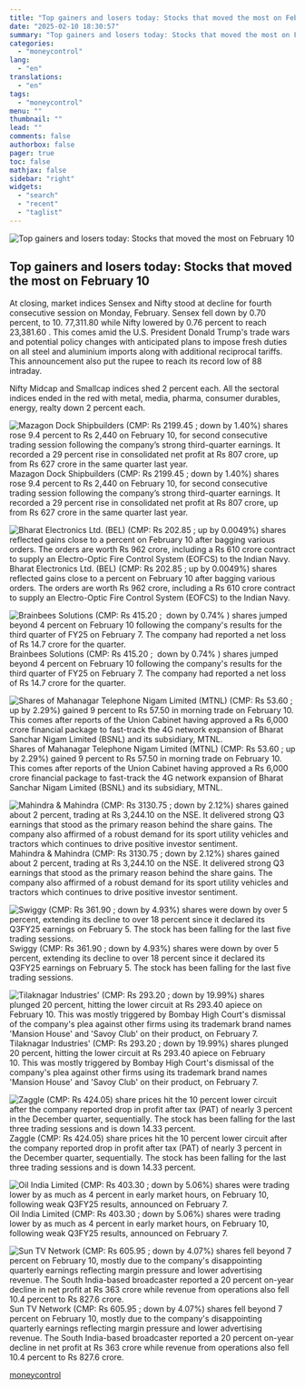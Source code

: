 ```yaml
---
title: "Top gainers and losers today: Stocks that moved the most on February 10"
date: "2025-02-10 18:30:57"
summary: "Top gainers and losers today: Stocks that moved the most on February 10 At closing, market indices Sensex and Nifty stood at decline for fourth consecutive session on Monday, February. Sensex fell down by 0.70 percent, to 10. 77,311.80 while Nifty lowered by 0.76 percent to reach 23,381.60 . This..."
categories:
  - "moneycontrol"
lang:
  - "en"
translations:
  - "en"
tags:
  - "moneycontrol"
menu: ""
thumbnail: ""
lead: ""
comments: false
authorbox: false
pager: true
toc: false
mathjax: false
sidebar: "right"
widgets:
  - "search"
  - "recent"
  - "taglist"
---
```


![Top gainers and losers today: Stocks that moved the most on February 10](//stat1.moneycontrol.com/mcnews//images/grey_bg.gif "Top gainers and losers today: Stocks that moved the most on February 10")

Top gainers and losers today: Stocks that moved the most on February 10
-----------------------------------------------------------------------

 

At closing, market indices Sensex and Nifty stood at decline for fourth consecutive session on Monday, February. Sensex fell down by 0.70 percent, to 10. 77,311.80 while Nifty lowered by 0.76 percent to reach 23,381.60 . This comes amid the U.S. President Donald Trump's trade wars and potential policy changes with anticipated plans to impose fresh duties on all steel and aluminium imports along with additional reciprocal tariffs. This announcement also put the rupee to reach its record low of 88 intraday.

Nifty Midcap and Smallcap indices shed 2 percent each. All the sectoral indices ended in the red with metal, media, pharma, consumer durables, energy, realty down 2 percent each.

![Mazagon Dock Shipbuilders (CMP: Rs 2199.45 ; down by 1.40%) shares rose 9.4 percent to Rs 2,440 on February 10, for second consecutive trading session following the company’s strong third-quarter earnings. It recorded a 29 percent rise in consolidated net profit at Rs 807 crore, up from Rs 627 crore in the same quarter last year.](https://images.moneycontrol.com/static-mcnews/2025/02/20250208040809_stocks5.jpg) Mazagon Dock Shipbuilders (CMP: Rs 2199.45 ; down by 1.40%) shares rose 9.4 percent to Rs 2,440 on February 10, for second consecutive trading session following the company’s strong third-quarter earnings. It recorded a 29 percent rise in consolidated net profit at Rs 807 crore, up from Rs 627 crore in the same quarter last year.

![Bharat Electronics Ltd. (BEL) (CMP: Rs 202.85 ; up by 0.0049%) shares reflected gains close to a percent on February 10 after bagging various orders. The orders are worth Rs 962 crore, including a Rs 610 crore contract to supply an Electro-Optic Fire Control System (EOFCS) to the Indian Navy.](https://images.moneycontrol.com/static-mcnews/2024/05/20240526132535_Bharat-Electronics.jpg) Bharat Electronics Ltd. (BEL) (CMP: Rs 202.85 ; up by 0.0049%) shares reflected gains close to a percent on February 10 after bagging various orders. The orders are worth Rs 962 crore, including a Rs 610 crore contract to supply an Electro-Optic Fire Control System (EOFCS) to the Indian Navy.

![Brainbees Solutions (CMP: Rs 415.20 ;  down by 0.74% ) shares jumped beyond 4 percent on February 10 following the company's results for the third quarter of FY25 on February 7. The company had reported a net loss of Rs 14.7 crore for the quarter.](https://images.moneycontrol.com/static-mcnews/2025/02/20250210091141_mkt2-Copy.jpg) Brainbees Solutions (CMP: Rs 415.20 ;  down by 0.74% ) shares jumped beyond 4 percent on February 10 following the company's results for the third quarter of FY25 on February 7. The company had reported a net loss of Rs 14.7 crore for the quarter.

![Shares of Mahanagar Telephone Nigam Limited (MTNL) (CMP: Rs 53.60 ; up by 2.29%) gained 9 percent to Rs 57.50 in morning trade on February 10. This comes after reports of the Union Cabinet having approved a Rs 6,000 crore financial package to fast-track the 4G network expansion of Bharat Sanchar Nigam Limited (BSNL) and its subsidiary, MTNL.](https://images.moneycontrol.com/static-mcnews/2022/08/MTNL.jpg) Shares of Mahanagar Telephone Nigam Limited (MTNL) (CMP: Rs 53.60 ; up by 2.29%) gained 9 percent to Rs 57.50 in morning trade on February 10. This comes after reports of the Union Cabinet having approved a Rs 6,000 crore financial package to fast-track the 4G network expansion of Bharat Sanchar Nigam Limited (BSNL) and its subsidiary, MTNL.

![Mahindra & Mahindra (CMP: Rs 3130.75 ; down by 2.12%) shares gained about 2 percent, trading at Rs 3,244.10 on the NSE. It delivered strong Q3 earnings that stood as the primary reason behind the share gains. The company also affirmed of a robust demand for its sport utility vehicles and tractors which continues to drive positive investor sentiment.](https://images.moneycontrol.com/static-mcnews/2024/12/20241207094407_mahindrabe6E.png) Mahindra & Mahindra (CMP: Rs 3130.75 ; down by 2.12%) shares gained about 2 percent, trading at Rs 3,244.10 on the NSE. It delivered strong Q3 earnings that stood as the primary reason behind the share gains. The company also affirmed of a robust demand for its sport utility vehicles and tractors which continues to drive positive investor sentiment.

![Swiggy (CMP: Rs 361.90 ; down by 4.93%) shares were down by over 5 percent, extending its decline to over 18 percent since it declared its Q3FY25 earnings on February 5. The stock has been falling for the last five trading sessions.](https://images.moneycontrol.com/static-mcnews/2025/02/20250210063919_Swiggy-Share-Price.jpg) Swiggy (CMP: Rs 361.90 ; down by 4.93%) shares were down by over 5 percent, extending its decline to over 18 percent since it declared its Q3FY25 earnings on February 5. The stock has been falling for the last five trading sessions.

![Tilaknagar Industries' (CMP: Rs 293.20 ; down by 19.99%) shares plunged 20 percent, hitting the lower circuit at Rs 293.40 apiece on February 10. This was mostly triggered by Bombay High Court's dismissal of the company's plea against other firms using its trademark brand names 'Mansion House' and 'Savoy Club' on their product, on February 7.](https://images.moneycontrol.com/static-mcnews/2023/11/market_up_higher-2.jpg) Tilaknagar Industries' (CMP: Rs 293.20 ; down by 19.99%) shares plunged 20 percent, hitting the lower circuit at Rs 293.40 apiece on February 10. This was mostly triggered by Bombay High Court's dismissal of the company's plea against other firms using its trademark brand names 'Mansion House' and 'Savoy Club' on their product, on February 7.

![Zaggle (CMP: Rs 424.05) share prices hit the 10 percent lower circuit after the company reported drop in profit after tax (PAT) of nearly 3 percent in the December quarter, sequentially. The stock has been falling for the last three trading sessions and is down 14.33 percent.](https://images.moneycontrol.com/static-mcnews/2023/10/Zaggle-Prepaid-Ocean-Services.jpg) Zaggle (CMP: Rs 424.05) share prices hit the 10 percent lower circuit after the company reported drop in profit after tax (PAT) of nearly 3 percent in the December quarter, sequentially. The stock has been falling for the last three trading sessions and is down 14.33 percent.

![Oil India Limited (CMP: Rs 403.30 ; down by 5.06%) shares were trading lower by as much as 4 percent in early market hours, on February 10, following weak Q3FY25 results, announced on February 7.](https://images.moneycontrol.com/static-mcnews/2025/01/20250123102412_refinery-crude-oil-petroleum.jpg) Oil India Limited (CMP: Rs 403.30 ; down by 5.06%) shares were trading lower by as much as 4 percent in early market hours, on February 10, following weak Q3FY25 results, announced on February 7.

![Sun TV Network (CMP: Rs 605.95 ; down by 4.07%) shares fell beyond 7 percent on February 10, mostly due to the company's disappointing quarterly earnings reflecting margin pressure and lower advertising revenue. The South India-based broadcaster reported a 20 percent on-year decline in net profit at Rs 363 crore while revenue from operations also fell 10.4 percent to Rs 827.6 crore.](https://images.moneycontrol.com/static-mcnews/2024/01/Sun-TV.jpg) Sun TV Network (CMP: Rs 605.95 ; down by 4.07%) shares fell beyond 7 percent on February 10, mostly due to the company's disappointing quarterly earnings reflecting margin pressure and lower advertising revenue. The South India-based broadcaster reported a 20 percent on-year decline in net profit at Rs 363 crore while revenue from operations also fell 10.4 percent to Rs 827.6 crore.

[moneycontrol](https://www.moneycontrol.com/news/business/stocks/top-gainers-and-losers-today-stocks-that-moved-the-most-on-february-10-12935834.html)
